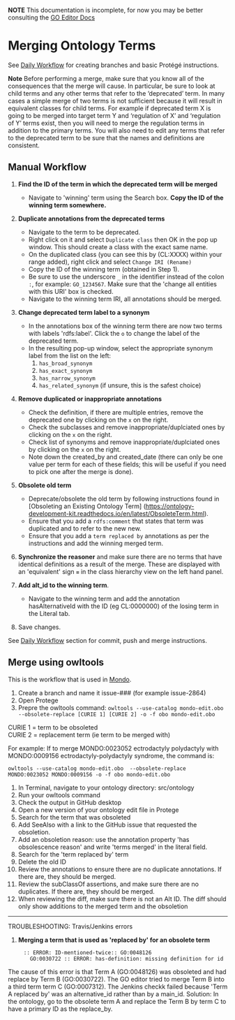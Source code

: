 **NOTE** This documentation is incomplete, for now you may be better consulting the [GO Editor Docs](http://wiki.geneontology.org/index.php/Ontology_Editing_Guide)

# Merging Ontology Terms

See [Daily Workflow](daily-curator-workflow.md) for creating branches and basic Protégé instructions. 

**Note** Before performing a merge, make sure that you know all of the consequences that the merge will cause. In particular, be sure to look at child terms and any other terms that refer to the ‘deprecated’ term. In many cases a simple merge of two terms is not sufficient because it will result in equivalent classes for child terms. For example if deprecated term X is going to be merged into target term Y and ‘regulation of X’ and ‘regulation of Y’ terms exist, then you will need to merge the regulation terms in addition to the primary terms. You will also need to edit any terms that refer to the deprecated term to be sure that the names and definitions are consistent.

## Manual Workflow

1.	**Find the ID of the term in which the deprecated term will be merged** 
    - Navigate to 'winning' term using the Search box. **Copy the ID of the winning term somewhere.**  
    
 2. **Duplicate annotations from the deprecated terms**
    - Navigate to the term to be deprecated.  
    - Right click on it and select ```Duplicate class``` then OK in the pop up window. This should create a class with the exact same name. 
    - On the duplicated class (you can see this by (CL:XXXX) within your range added), right click and select ```Change IRI (Rename)```
    - Copy the ID of the winning term (obtained in Step 1).
    - Be sure to use the underscore ```_``` in the identifier instead of the colon ```:```, for example: ```GO_1234567```. Make sure that the 'change all entities with this URI' box is checked.  
    - Navigate to the winning term IRI, all annotations should be merged.

3. **Change deprecated term label to a synonym**
    - In the annotations box of the winning term there are now two terms with labels 'rdfs:label'. Click the ```o``` to change the label of the  deprecated term.     
    - In the resulting pop-up window, select the appropriate synonym label from the list on the left:
      1.	```has_broad_synonym```
      2.	```has_exact_synonym```
      3.	```has_narrow_synonym```
      4.	```has_related_synonym``` (if unsure, this is the safest choice)

4.  **Remove duplicated or inappropriate annotations**
    - Check the definition, if there are multiple entries, remove the deprecated one by clicking on the ```x``` on the right.
    - Check the subclasses and remove inappropriate/duplciated ones by clicking on the ```x``` on the right.
    - Check list of synonyms and remove inappropriate/duplciated ones by clicking on the ```x``` on the right. 
    - Note down the created_by and created_date (there can only be one value per term for each of these fields; this will be useful if you need to pick one after the merge is done).

5. **Obsolete old term**
    - Deprecate/obsolete the old term by following instructions found in [Obsoleting an Existing Ontology Term] (https://ontology-development-kit.readthedocs.io/en/latest/ObsoleteTerm.html).
    - Ensure that you add a ```rdfs:comment``` that states that term was duplicated and to refer to the new new.
    - Ensure that you add a ```term replaced by``` annotations as per the instructions and add the winning merged term.
   
6. **Synchronize the reasoner** and make sure there are no terms that have identical definitions as a result of the merge. These are displayed with an 'equivalent' sign `≡` in the class hierarchy view on the left hand panel.   

7. **Add alt_id to the winning term**.
    - Navigate to the winning term and add the annotation hasAlternativeId with the ID (eg CL:0000000) of the losing term in the Literal tab. 

8. Save changes. 

See [Daily Workflow](daily-curator-workflow.md) section for commit, push and merge instructions. 

## Merge using owltools

This is the workflow that is used in [Mondo](https://mondo.readthedocs.io/en/latest/editors-guide/merging-and-obsoleting/).

1. Create a branch and name it issue-### (for example issue-2864)
1. Open Protege
1. Prepre the owltools command:
`owltools --use-catalog mondo-edit.obo  --obsolete-replace [CURIE 1] [CURIE 2] -o -f obo mondo-edit.obo`  

CURIE 1 = term to be obsoleted  
CURIE 2 = replacement term (ie term to be merged with)

For example:
If to merge MONDO:0023052 ectrodactyly polydactyly with MONDO:0009156 ectrodactyly-polydactyly syndrome, the command is: 

`owltools --use-catalog mondo-edit.obo  --obsolete-replace MONDO:0023052 MONDO:0009156 -o -f obo mondo-edit.obo`

1. In Terminal, navigate to your ontology directory: src/ontology
1. Run your owltools command
1. Check the output in GitHub desktop
1. Open a new version of your ontology edit file in Protege
1. Search for the term that was obsoleted
1. Add SeeAlso with a link to the GitHub issue that requested the obsoletion.
1. Add an obsoletion reason: use the annotation property 'has obsolescence reason' and write 'terms merged' in the literal field.
1. Search for the 'term replaced by' term
1. Delete the old ID
1. Review the annotations to ensure there are no duplicate annotations. If there are, they should be merged.
1. Review the subClassOf assertions, and make sure there are no duplicates. If there are, they should be merged.
1. When reviewing the diff, make sure there is not an Alt ID. The diff should only show additions to the merged term and the obsoletion

----
TROUBLESHOOTING: Travis/Jenkins errors
1. **Merging a term that is used as 'replaced by' for an obsolete term**
  ``` :: ERROR: ID-mentioned-twice:: GO:0030722
       :: ERROR: ID-mentioned-twice:: GO:0048126 
         GO:0030722 :: ERROR: has-definition: missing definition for id
   ```
The cause of this error is that Term A (GO:0048126) was obsoleted and had replace by Term B (GO:0030722). The GO editor tried to merge Term B into a third term term C (GO:0007312). The Jenkins checkk failed because 'Term A replaced by' was an alternative_id rather than by a main_id. 
Solution: In the ontology, go to the obsolete term A and replace the Term B by term C to have a primary ID as the replace_by. 

